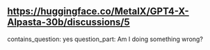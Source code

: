 ## https://huggingface.co/MetaIX/GPT4-X-Alpasta-30b/discussions/5

contains_question: yes
question_part: Am I doing something wrong?